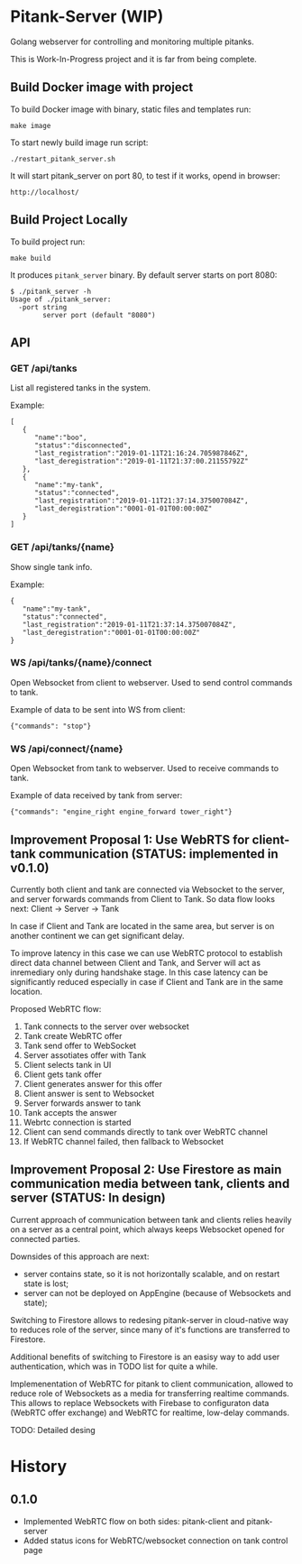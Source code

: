 # Pitank-Server (WIP)

Golang webserver for controlling and monitoring multiple pitanks.

This is Work-In-Progress project and it is far from being complete.

## Build Docker image with project

To build Docker image with binary, static files and templates run: 

```
make image
```

To start newly build image run script:

```
./restart_pitank_server.sh
```

It will start pitank_server on port 80, to test if it works, opend in browser:
```
http://localhost/
```

## Build Project Locally

To build project run:

```
make build
```

It produces `pitank_server` binary. By default server starts on port 8080:

```
$ ./pitank_server -h
Usage of ./pitank_server:
  -port string
        server port (default "8080")
```

## API

### GET /api/tanks

List all registered tanks in the system.

Example:
```
[
   {
      "name":"boo",
      "status":"disconnected",
      "last_registration":"2019-01-11T21:16:24.705987846Z",
      "last_deregistration":"2019-01-11T21:37:00.21155792Z"
   },
   {
      "name":"my-tank",
      "status":"connected",
      "last_registration":"2019-01-11T21:37:14.375007084Z",
      "last_deregistration":"0001-01-01T00:00:00Z"
   }
]
```

### GET /api/tanks/{name}

Show single tank info.

Example:

```
{
   "name":"my-tank",
   "status":"connected",
   "last_registration":"2019-01-11T21:37:14.375007084Z",
   "last_deregistration":"0001-01-01T00:00:00Z"
}
```

### WS /api/tanks/{name}/connect

Open Websocket from client to webserver. Used to send control commands to tank.

Example of data to be sent into WS from client:

```
{"commands": "stop"}
```

### WS /api/connect/{name}

Open Websocket from tank to webserver. Used to receive commands to tank.

Example of data received by tank from server:

```
{"commands": "engine_right engine_forward tower_right"}
```

## Improvement Proposal 1: Use WebRTS for client-tank communication (STATUS: implemented in v0.1.0)

Currently both client and tank are connected via Websocket to the server,
and server forwards commands from Client to Tank.
So data flow looks next:
Client -> Server -> Tank

In case if Client and Tank are located in the same area, but server is on another continent
we can get significant delay.

To improve latency in this case we can use WebRTC protocol to establish direct data channel between
Client and Tank, and Server will act as inremediary only during handshake stage.
In this case latency can be significantly reduced especially in case if Client and Tank are in the same location.

Proposed WebRTC flow:
1. Tank connects to the server over websocket
2. Tank create WebRTC offer
3. Tank send offer to WebSocket
4. Server assotiates offer with Tank
5. Client selects tank in UI
6. Client gets tank offer
7. Client generates answer for this offer
8. Client answer is sent to Websocket
9. Server forwards answer to tank
10. Tank accepts the answer
11. Webrtc connection is started
12. Client can send commands directly to tank over WebRTC channel
13. If WebRTC channel failed, then fallback to Websocket

## Improvement Proposal 2: Use Firestore as main communication media between tank, clients and server (STATUS: In design)

Current approach of communication between tank and clients relies heavily on a server as a central point, which always
keeps Websocket opened for connected parties.

Downsides of this approach are next:
- server contains state, so it is not horizontally scalable, and on restart state is lost;
- server can not be deployed on AppEngine (because of Websockets and state);

Switching to Firestore allows to redesing pitank-server in
cloud-native way to reduces role of the server, since many of it's functions are transferred to Firestore.

Additional benefits of switching to Firestore is an easisy way to add user authentication, which was in TODO list for quite a while.

Implemenentation of WebRTC for pitank to client communication,
allowed to reduce role of Websockets as a media for transferring realtime commands. This allows to replace Websockets with Firebase to configuraton data (WebRTC offer exchange) and WebRTC for realtime, low-delay commands.

TODO: Detailed desing

# History

## 0.1.0

- Implemented WebRTC flow on both sides: pitank-client and pitank-server
- Added status icons for WebRTC/websocket connection on tank control page